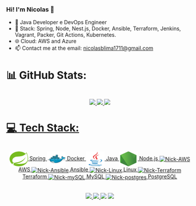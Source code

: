 ### Hi! I'm Nicolas 👋


- 🔭 Java Developer e DevOps Engineer
- 🌱 Stack: Spring, Node, Nest.js, Docker, Ansible, Terraform, Jenkins, Vagrant, Packer, Git Actions, Kubernetes.
- 🌐 Cloud: AWS and Azure
- 📫 Contact me at the email: nicolasblima1711@gmail.com

# 📊 GitHub Stats:
<div align="center"><br>
  <a href="https://github.com/nicolas-limadev">
  <img height="180em" src="https://github-readme-stats.vercel.app/api/top-langs/?username=nicolas-limadev&show_icons=false&theme=dracula&include_all_commits=true&count_private=true&layout=compact"/>
  <img height="180em" src="https://github-readme-stats.vercel.app/api?username=nicolas-limadev&layout=compact&langs_count=7&theme=dracula"/>
  <img height="180em" src="https://github-readme-streak-stats.herokuapp.com/?user=nicolas-limadev&theme=dark&hide_border=false"/>
    
</div>
    
# 💻 Tech Stack:
<div style="display: inline_block" align="center"><br>
<img align="center" alt="Nick-Spring" height="40" width="50" src="https://raw.githubusercontent.com/devicons/devicon/master/icons/spring/spring-original.svg">
Spring
<img align="center" alt="Nick-Docker" height="40" width="50" src="https://raw.githubusercontent.com/devicons/devicon/master/icons/docker/docker-original.svg">
Docker
<img align="center" alt="Nick-Java" height="40" width="50" src="https://raw.githubusercontent.com/devicons/devicon/master/icons/java/java-original.svg">
Java
<img align="center" alt="Nick-node" height="40" width="50" src="https://raw.githubusercontent.com/devicons/devicon/master/icons/nodejs/nodejs-original.svg"> 
Node.js
<img align="center" alt="Nick-AWS" height="40" width="50" src="https://cdn.jsdelivr.net/gh/devicons/devicon/icons/amazonwebservices/amazonwebservices-original-wordmark.svg"> 
AWS
<img align="center" alt="Nick-Ansible" height="40" width="50" src="https://cdn.jsdelivr.net/gh/devicons/devicon/icons/ansible/ansible-original-wordmark.svg"> 
Ansible
<img align="center" alt="Nick-Linux" height="40" width="50" src="https://cdn.jsdelivr.net/gh/devicons/devicon/icons/linux/linux-original.svg"> 
Linux
<img align="center" alt="Nick-Terraform" height="40" width="50" src="https://cdn.jsdelivr.net/gh/devicons/devicon/icons/terraform/terraform-original.svg"> 
Terraform
<img align="center" alt="Nick-mySQL" height="40" width="50" src="https://cdn.jsdelivr.net/gh/devicons/devicon/icons/mysql/mysql-original-wordmark.svg"> 
MySQL
<img align="center" alt="Nick-postgres" height="40" width="50" src="https://cdn.jsdelivr.net/gh/devicons/devicon/icons/postgresql/postgresql-original-wordmark.svg"> 
PostgreSQL
</div>
<br>
<br>
<div align="center"> 
  <a href="https://www.youtube.com/channel/UCjoqwpsiXuPCzUy7oFpxaQg" target="_blank"><img src="https://img.shields.io/badge/YouTube-FF0000?style=for-the-badge&logo=youtube&logoColor=white" target="_blank">
</a>
 	<a href="https://www.twitch.tv/bytebr" target="_blank"><img src="https://img.shields.io/badge/Twitch-9146FF?style=for-the-badge&logo=twitch&logoColor=white" target="_blank">
</a>
  <a href = "mailto:nicolasblima1711@gmail.com"><img src="https://img.shields.io/badge/-Gmail-%23333?style=for-the-badge&logo=gmail&logoColor=white" target="_blank"></a>
  <a href="https://www.linkedin.com/in/nicolaslima1/" target="_blank"><img src="https://img.shields.io/badge/-LinkedIn-%230077B5?style=for-the-badge&logo=linkedin&logoColor=white" target="_blank">
  <br>
